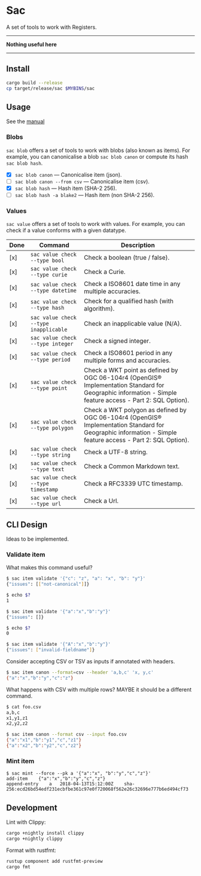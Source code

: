 # Sac

A set of tools to work with Registers.

* * *

**Nothing useful here**

* * *

## Install

```sh
cargo build --release
cp target/release/sac $MYBINS/sac
```

## Usage

See the [manual](MANUAL.md)


### Blobs

`sac blob` offers a set of tools to work with blobs (also known as items). For
example, you can canonicalise a blob `sac blob canon` or compute its hash `sac
blob hash`.

* [x] `sac blob canon` — Canonicalise item (json).
* [ ] `sac blob canon --from csv` — Canonicalise item (csv).
* [x] `sac blob hash` — Hash item (SHA-2 256).
* [ ] `sac blob hash -a blake2` — Hash item (non SHA-2 256).

### Values

`sac value` offers a set of tools to work with values. For example, you can
check if a value conforms with a given datatype.

|Done|Command|Description|
|----|-------|-----------|
|[x]|`sac value check --type bool` | Check a boolean (true / false).|
|[x]|`sac value check --type curie`| Check a Curie.|
|[x]|`sac value check --type datetime`| Check a ISO8601 date time in any multiple accuracies.|
|[x]|`sac value check --type hash` | Check for a qualified hash (with algorithm).|
|[x]|`sac value check --type inapplicable`| Check an inapplicable value (N/A).|
|[x]|`sac value check --type integer`| Check a signed integer.|
|[x]|`sac value check --type period`| Check a ISO8601 period in any multiple forms and accuracies.|
|[x]|`sac value check --type point`| Check a WKT point as defined by OGC 06-104r4 (OpenGIS® Implementation Standard for Geographic information - Simple feature access - Part 2: SQL Option). |
|[x]|`sac value check --type polygon`| Check a WKT polygon as defined by OGC 06-104r4 (OpenGIS® Implementation Standard for Geographic information - Simple feature access - Part 2: SQL Option). |
|[x]|`sac value check --type string`| Check a UTF-8 string.|
|[x]|`sac value check --type text`| Check a Common Markdown text.|
|[x]|`sac value check --type timestamp`| Check a RFC3339 UTC timestamp.|
|[x]|`sac value check --type url`| Check a Url.|


## CLI Design

Ideas to be implemented.

### Validate item

What makes this command useful?

```sh
$ sac item validate '{"c": "z", "a": "x", "b": "y"}'
{"issues": [["not-canonical"]]}

$ echo $?
1

$ sac item validate '{"a":"x","b":"y"}'
{"issues": []}

$ echo $?
0

$ sac item validate '{"A":"x","b":"y"}'
{"issues": ["invalid-fieldname"]}
```


Consider accepting CSV or TSV as inputs if annotated with headers.

```sh
$ sac item canon --format=csv --header 'a,b,c' 'x, y,c'
{"a":"x","b":"y","c":"z"}
```

What happens with CSV with multiple rows? MAYBE it should be a different
command.

```sh
$ cat foo.csv
a,b,c
x1,y1,z1
x2,y2,z2

$ sac item canon --format csv --input foo.csv
{"a":"x1","b":"y1","c","z1"}
{"a":"x2","b":"y2","c","z2"}
```


### Mint item


```
$ sac mint --force --pk a '{"a":"x", "b":"y","c","z"}'
add-item	{"a":"x","b":"y","c","z"}
append-entry	a	2018-04-13T15:12:00Z	sha-256:ecd26bd54edf231ecbfbe361c97e0f720068f562e26c32696e777b6ed494cf73
```

## Development

Lint with Clippy:

```sh
cargo +nightly install clippy
cargo +nightly clippy
```


Format with rustfmt:

```sh
rustup component add rustfmt-preview
cargo fmt
```
